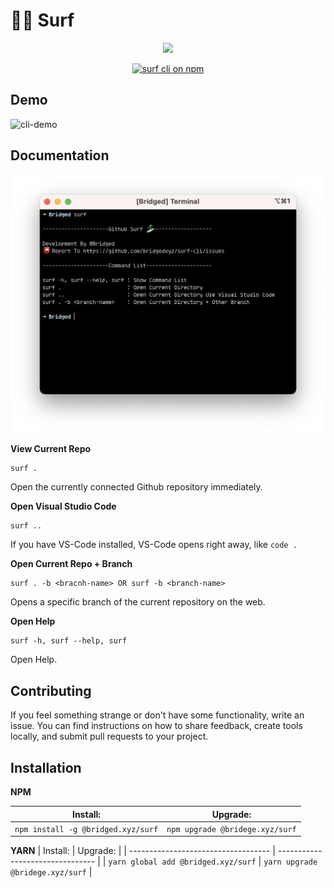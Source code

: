 # 🏄‍♂️ Surf

<p align="center">
    <image src="./branding/surf-cli-cover.png"/>
</p>
<p align="center">
  <a href="https://www.npmjs.com/package/@bridged.xyz/surf">
    <image alt="surf cli on npm" src="https://img.shields.io/badge/cli-latest-brightgreen"/>
  </a>
</p>

## Demo

![cli-demo](./branding/cli-demo.gif)

## Documentation

<img src="./branding/command-help.png" alt="command-help" style="zoom:50%;" />

**View Current Repo**

```shell
surf .
```

Open the currently connected Github repository immediately.

**Open Visual Studio Code**

```shell
surf ..
```

If you have VS-Code installed, VS-Code opens right away, like `code .`

**Open Current Repo + Branch**

```shell
surf . -b <bracnh-name> OR surf -b <branch-name>
```

Opens a specific branch of the current repository on the web.

**Open Help**

```shell
surf -h, surf --help, surf
```

Open Help.

## Contributing

If you feel something strange or don't have some functionality, write an issue. You can find instructions on how to share feedback, create tools locally, and submit pull requests to your project.

## Installation

**NPM**

| Install:                           | Upgrade:                        |
| ---------------------------------- | ------------------------------- |
| `npm install -g @bridged.xyz/surf` | `npm upgrade @bridege.xyz/surf` |

**YARN**
| Install: | Upgrade: |
| ----------------------------------- | -------------------------------- |
| `yarn global add @bridged.xyz/surf` | `yarn upgrade @bridege.xyz/surf` |
